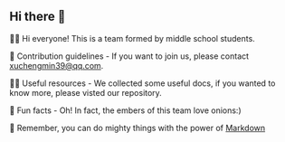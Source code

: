 ## Hi there 👋

🙋‍♀️ Hi everyone! This is a team formed by middle school students.

🌈 Contribution guidelines - If you want to join us, please contact xuchengmin39@qq.com.

👩‍💻 Useful resources - We collected some useful docs, if you wanted to know more, please visted our repository.

🍿 Fun facts - Oh! In fact, the embers of this team love onions:)

🧙 Remember, you can do mighty things with the power of [Markdown](https://docs.github.com/github/writing-on-github/getting-started-with-writing-and-formatting-on-github/basic-writing-and-formatting-syntax)
